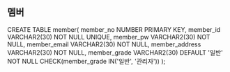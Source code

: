 
## 멤버

CREATE TABLE member(
member_no NUMBER PRIMARY KEY,
member_id VARCHAR2(30) NOT NULL UNIQUE,
member_pw VARCHAR2(30) NOT NULL,
member_email VARCHAR2(30) NOT NULL,
member_address VARCHAR2(30) NOT NULL,
member_grade VARCHAR2(30) DEFAULT '일반' NOT NULL CHECK(member_grade IN('일반', '관리자'))
);
